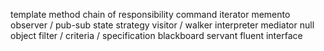 template method
chain of responsibility
command
iterator
memento
observer / pub-sub
state
strategy
visitor / walker
interpreter
mediator
null object
filter / criteria / specification
blackboard
servant
fluent interface
